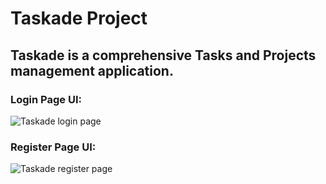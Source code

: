 # Taskade Project

## Taskade is a comprehensive Tasks and Projects management application.


### Login Page UI:

![Taskade login page](https://github.com/user-attachments/assets/d3f78d59-9912-4b15-8a30-8b6d981da191)


### Register Page UI:

![Taskade register page](https://github.com/user-attachments/assets/5958b20a-bca4-4be4-9976-171615b78f29)

